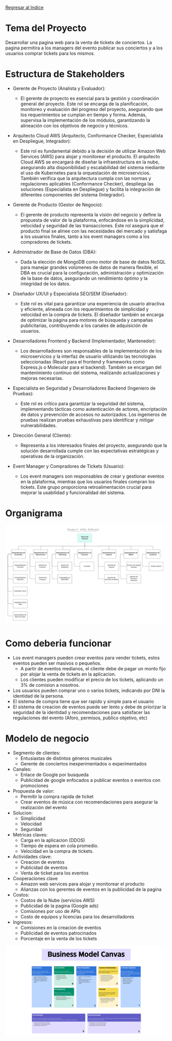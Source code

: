 [Regresar al Indice](../proyecto.md)

# Tema del Proyecto

Desarrollar una pagina web para la venta de tickets de conciertos. La pagina permitira a los managers del evento publicar sus conciertos y a los usuarios comprar tickets para los mismos.

# Estructura de Stakeholders

* Gerente de Proyecto (Analista y Evaluador):
    * El gerente de proyecto es esencial para la gestión y coordinación general del proyecto. Este rol se encarga de la planificación, monitoreo y evaluación del progreso del proyecto, asegurando que los requerimientos se cumplan en tiempo y forma. Además, supervisa la implementación de los módulos, garantizando la alineación con los objetivos de negocio y técnicos.

* Arquitecto Cloud AWS (Arquitecto, Conformance Checker, Especialista en Despliegue, Integrador):
    * Este rol es fundamental debido a la decisión de utilizar Amazon Web Services (AWS) para alojar y monitorear el producto. El arquitecto Cloud AWS se encargará de diseñar la infraestructura en la nube, asegurando alta disponibilidad y escalabilidad del sistema mediante el uso de Kubernetes para la orquestación de microservicios. También verifica que la arquitectura cumpla con las normas y regulaciones aplicables (Conformance Checker), despliega las soluciones (Especialista en Despliegue) y facilita la integración de diferentes componentes del sistema (Integrador).

* Gerente de Producto (Gestor de Negocio):
    * El gerente de producto representa la visión del negocio y define la propuesta de valor de la plataforma, enfocándose en la simplicidad, velocidad y seguridad de las transacciones. Este rol asegura que el producto final se alinee con las necesidades del mercado y satisfaga a los usuarios finales, tanto a los event managers como a los compradores de tickets.

* Administrador de Base de Datos (DBA):
    * Dada la elección de MongoDB como motor de base de datos NoSQL para manejar grandes volúmenes de datos de manera flexible, el DBA es crucial para la configuración, administración y optimización de la base de datos, asegurando un rendimiento óptimo y la integridad de los datos.

* Diseñador UX/UI y Especialista SEO/SEM (Diseñador):
    * Este rol es vital para garantizar una experiencia de usuario atractiva y eficiente, alineada con los requerimientos de simplicidad y velocidad en la compra de tickets. El diseñador también se encarga de optimizar la página para motores de búsqueda y campañas publicitarias, contribuyendo a los canales de adquisición de usuarios.

* Desarrolladores Frontend y Backend (Implementador, Mantenedor):
    * Los desarrolladores son responsables de la implementación de los microservicios y la interfaz de usuario utilizando las tecnologías seleccionadas (React para el frontend y frameworks como Express.js o Molecular para el backend). También se encargan del mantenimiento continuo del sistema, realizando actualizaciones y mejoras necesarias.

* Especialista en Seguridad y Desarrolladores Backend (Ingeniero de Pruebas):
    * Este rol es crítico para garantizar la seguridad del sistema, implementando tácticas como autenticación de actores, encriptación de datos y prevención de accesos no autorizados. Los ingenieros de pruebas realizan pruebas exhaustivas para identificar y mitigar vulnerabilidades.

* Dirección General (Cliente):
    * Representa a los interesados finales del proyecto, asegurando que la solución desarrollada cumple con las expectativas estratégicas y operativas de la organización.

* Event Manager y Compradores de Tickets (Usuario):
    * Los event managers son responsables de crear y gestionar eventos en la plataforma, mientras que los usuarios finales compran los tickets. Este grupo proporciona retroalimentación crucial para mejorar la usabilidad y funcionalidad del sistema.

# Organigrama

![alt text](Imagenes/Organigrama.jpeg)

# Como deberia funcionar
* Los event managers pueden crear eventos para vender tickets, estos eventos pueden ser masivos o pequeños.
    * A partir de eventos medianos, el cliente debe de pagar un monto fijo por alojar la venta de tickets en la aplicacion.
    * Los clientes pueden modificar el precio de los tickets, aplicando un 3% de comision a nosotros.
* Los usuarios pueden comprar uno o varios tickets, indicando por DNI la identidad de la persona.
* El sistema de compra tiene que ser rapido y simple para el usuario
* El sistema de creacion de eventos puede ser lento y debe de priorizar la seguridad de la identidad y recomendaciones para satisfacer las regulaciones del evento (Aforo, permisos, publico objetivo, etc)


# Modelo de negocio
* Segmento de clientes: 
    * Entusiastas de distintos géneros musicales
    * Gerente de conciertos inexperimentados o experimentados
* Canales: 
    * Enlace de Google por busqueda
    * Publicidad de google enfocados a publicar eventos o eventos con promociones
* Propuesta de valor: 
    * Permitir la compra rapida de ticket
    * Crear eventos de música con recomendaciones para asegurar la realización del evento
* Solucion: 
    * Simplicidad
    * Velocidad
    * Seguridad
* Metricas claves: 
    * Carga en la aplicacion (DDOS)
    * Tiempo de espera en cola promedio.
    * Velocidad en la compra de tickets.
* Actividades clave:
    * Creacion de eventos
    * Publicidad de eventos
    * Venta de ticket para los eventos
* Cooperaciones clave
    * Amazon web services para alojar y monitorear el producto
    * Alianzas con los gerentes de eventos en la publicidad de la pagina
* Costos: 
    * Costos de la Nube (servicios AWS)
    * Publicidad de la pagina (Google ads)
    * Comisiones por uso de APIs
    * Costo de equipos y licencias para los desarrolladores
* Ingresos:
    * Comisiones en la creacion de eventos
    * Publicidad de eventos patrocinados
    * Porcentaje en la venta de los tickets

![alt text](<Imagenes/Arquitectura BMC.png>)
